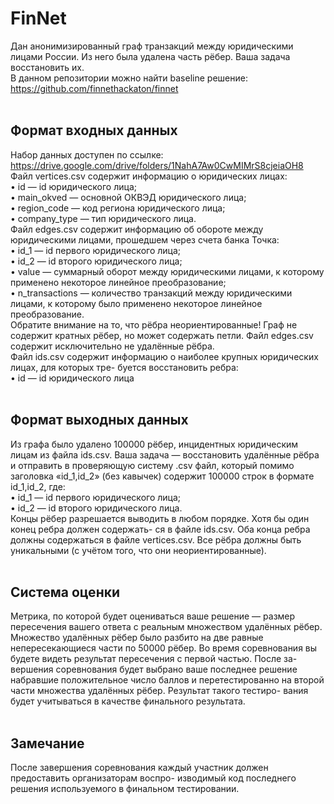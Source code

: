 # FinNet 

Дан анонимизированный граф транзакций между юридическими лицами России. Из него была удалена часть рёбер. Ваша задача восстановить их.<br>
В данном репозитории можно найти baseline решение: https://github.com/finnethackaton/finnet<br><br>
## Формат входных данных
Набор данных доступен по ссылке: https://drive.google.com/drive/folders/1NahA7Aw0CwMIMrS8cjeiaOH8 <br>
Файл vertices.csv содержит информацию о юридических лицах:<br>
• id — id юридического лица;<br>
• main_okved — основной ОКВЭД юридического лица;<br>
• region_code — код региона юридического лица;<br>
• company_type — тип юридического лица.<br>
Файл edges.csv содержит информацию об обороте между юридическими лицами, прошедшем через счета банка Точка:<br>
• id_1 — id первого юридического лица;<br>
• id_2 — id второго юридического лица;<br>
• value — суммарный оборот между юридическими лицами, к которому применено некоторое линейное преобразование;<br>
• n_transactions — количество транзакций между юридическими лицами, к которому было применено некоторое линейное преобразование.<br>
Обратите внимание на то, что рёбра неориентированные! Граф не содержит кратных рёбер, но может содержать петли. Файл edges.csv содержит исключительно не удалённые рёбра.<br>
Файл ids.csv содержит информацию о наиболее крупных юридических лицах, для которых тре- буется восстановить ребра:<br>
• id — id юридического лица<br><br>
## Формат выходных данных 
Из графа было удалено 100000 рёбер, инцидентных юридическим лицам из файла ids.csv. Ваша задача — восстановить удалённые рёбра и отправить в проверяющую систему .csv файл, который помимо заголовка «id_1,id_2» (без кавычек) содержит 100000 строк в формате id_1,id_2, где:<br>
• id_1 — id первого юридического лица;<br>
• id_2 — id второго юридического лица.<br>
Концы рёбер разрешается выводить в любом порядке. Хотя бы один конец ребра должен содержать- ся в файле ids.csv. Оба конца ребра должны содержаться в файле vertices.csv. Все рёбра должны быть уникальными (с учётом того, что они неориентированные).<br><br>
## Система оценки
Метрика, по которой будет оцениваться ваше решение — размер пересечения вашего ответа с реальным множеством удалённых рёбер.<br>
Множество удалённых рёбер было разбито на две равные непересекающиеся части по 50000 рёбер. Во время соревнования вы будете видеть результат пересечения с первой частью. После за- вершения соревнования будет выбрано ваше последнее решение набравшие положительное число баллов и перетестированно на второй части множества удалённых рёбер. Результат такого тестиро- вания будет учитываться в качестве финального результата.<br><br>
## Замечание
После завершения соревнования каждый участник должен предоставить организаторам воспро- изводимый код последнего решения используемого в финальном тестировании.
